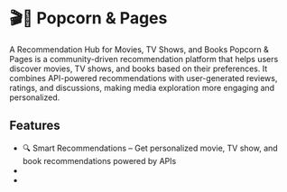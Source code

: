 # 🎬📖 Popcorn & Pages
A Recommendation Hub for Movies, TV Shows, and Books
Popcorn & Pages is a community-driven recommendation platform that helps users discover movies, TV shows, and books based on their preferences. It combines API-powered recommendations with user-generated reviews, ratings, and discussions, making media exploration more engaging and personalized.

## Features
* 🔍 Smart Recommendations – Get personalized movie, TV show, and book recommendations powered by APIs
*
*
